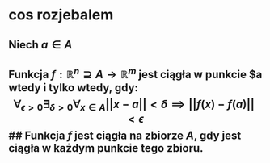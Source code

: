 # cos rozjebalem

## Niech $a \in A$
## Funkcja $f:\mathbb{R}^n\supseteq A\rightarrow\mathbb{R}^m$ **jest ciągła w punkcie $a** wtedy i tylko wtedy, gdy: $$\forall _{\epsilon>0} \exists_{\delta>0} \forall_{x\in A} ||x-a||<\delta \implies ||f(x)-f(a)|| < \epsilon$$## Funkcja $f$ **jest ciągła na zbiorze $A$**, gdy jest ciągła w każdym punkcie tego zbioru.